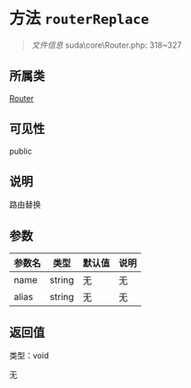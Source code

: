 # 方法 `routerReplace`

> *文件信息* suda\core\Router.php: 318~327

## 所属类 

[Router](../Router.md)

## 可见性

 public 

## 说明

路由替换


## 参数


| 参数名 | 类型 | 默认值 | 说明 |
|--------|-----|-------|-------|
| name |  string | 无 | 无 |
| alias |  string | 无 | 无 |



## 返回值

类型：void

无

